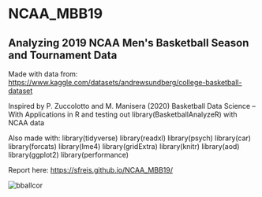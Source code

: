 # NCAA_MBB19
## Analyzing 2019 NCAA Men's Basketball Season and Tournament Data

Made with data from: https://www.kaggle.com/datasets/andrewsundberg/college-basketball-dataset

Inspired by P. Zuccolotto and M. Manisera (2020) Basketball Data Science – With Applications in R and testing out library(BasketballAnalyzeR) with NCAA data

Also made with: library(tidyverse)
library(readxl)
library(psych)
library(car)
library(forcats)
library(lme4)
library(gridExtra)
library(knitr)
library(aod)
library(ggplot2)
library(performance)

Report here: https://sfreis.github.io/NCAA_MBB19/

![bballcor](https://user-images.githubusercontent.com/54371512/226495779-dfc0efd1-6b20-4b78-be1e-7e0869a35ecd.png)

